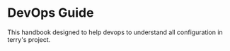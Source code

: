 # DevOps Guide

This handbook designed to help devops to understand all configuration in terry's project.
